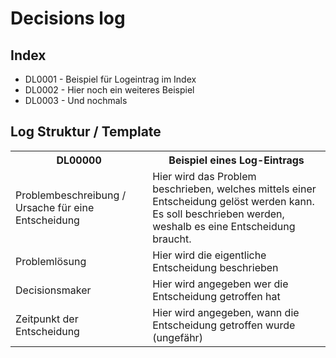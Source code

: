 # Decisions log

## Index

- DL0001 - Beispiel für Logeintrag im Index
- DL0002 - Hier noch ein weiteres Beispiel
- DL0003 - Und nochmals

## Log Struktur / Template

<table><tr><th>
	DL00000
</th><th>
	Beispiel eines Log-Eintrags
</th></tr><tr><td>
	Problembeschreibung / Ursache für eine Entscheidung
</td><td>
	Hier wird das Problem beschrieben, welches mittels einer Entscheidung gelöst werden kann. Es soll beschrieben werden, weshalb es eine Entscheidung braucht.</td>
</tr><tr><td>
	Problemlösung
</td><td>
	Hier wird die eigentliche Entscheidung beschrieben
</td></tr><tr><td>
	Decisionsmaker
</td><td>
	Hier wird angegeben wer die Entscheidung getroffen hat
</td></tr><tr><td>
	Zeitpunkt der Entscheidung
</td><td>
	Hier wird angegeben, wann die Entscheidung getroffen wurde (ungefähr)
</td></tr></table>